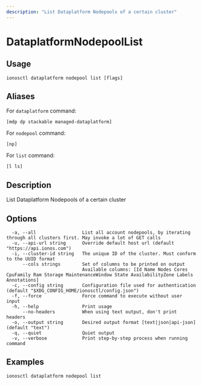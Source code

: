 ```yaml
---
description: "List Dataplatform Nodepools of a certain cluster"
---
```


# DataplatformNodepoolList

## Usage

```text
ionosctl dataplatform nodepool list [flags]
```

## Aliases

For `dataplatform` command:

```text
[mdp dp stackable managed-dataplatform]
```

For `nodepool` command:

```text
[np]
```

For `list` command:

```text
[l ls]
```

## Description

List Dataplatform Nodepools of a certain cluster

## Options

```text
  -a, --all                 List all account nodepools, by iterating through all clusters first. May invoke a lot of GET calls
  -u, --api-url string      Override default host url (default "https://api.ionos.com")
  -i, --cluster-id string   The unique ID of the cluster. Must conform to the UUID format
      --cols strings        Set of columns to be printed on output 
                            Available columns: [Id Name Nodes Cores CpuFamily Ram Storage MaintenanceWindow State AvailabilityZone Labels Annotations]
  -c, --config string       Configuration file used for authentication (default "$XDG_CONFIG_HOME/ionosctl/config.json")
  -f, --force               Force command to execute without user input
  -h, --help                Print usage
      --no-headers          When using text output, don't print headers
  -o, --output string       Desired output format [text|json|api-json] (default "text")
  -q, --quiet               Quiet output
  -v, --verbose             Print step-by-step process when running command
```

## Examples

```text
ionosctl dataplatform nodepool list
```

